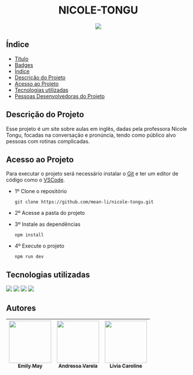 <h1 align="center"> NICOLE-TONGU </h1>

<p align="center">
<img src="https://img.shields.io/static/v1?label=STATUS&message=%20CONCLU%C3%8DDO&color=GREEN&style=for-the-badge"/>
</p>

## Índice 

* [Título](#Título-e-Imagem-de-capa)
* [Badges](#badges)
* [Índice](#índice)
* [Descrição do Projeto](#descrição-do-projeto)
* [Acesso ao Projeto](#acesso-ao-projeto)
* [Tecnologias utilizadas](#tecnologias-utilizadas)
* [Pessoas Desenvolvedoras do Projeto](#pessoas-desenvolvedoras)

## Descrição do Projeto
Esse projeto é um site sobre aulas em inglês, dadas pela professora Nicole Tongu, focadas na conversação e pronúncia, tendo como público alvo pessoas com rotinas complicadas.

## Acesso ao Projeto
Para executar o projeto será necessário instalar o [Git](https://git-scm.com) e ter um editor de código como o [VSCode](https://code.visualstudio.com).

* 1º Clone o repositório
  ```
  git clone https://github.com/mean-li/nicole-tongu.git
  ```

* 2º Acesse a pasta do projeto


* 3º Instale as dependências
  ```
  npm install
  ```


* 4º Execute o projeto
  ```
  npm run dev
  ```
  
## Tecnologias utilizadas
  <div style="display:inline-block">
  <img src="https://img.shields.io/badge/React-20232A?style=for-the-badge&logo=react&logoColor=61DAFB" target="_blank">
  <img src="https://img.shields.io/badge/Bootstrap-563D7C?style=for-the-badge&logo=bootstrap&logoColor=white" target="_blank">
  <img src="https://img.shields.io/badge/CSS-239120?&style=for-the-badge&logo=css3&logoColor=white" target="_blank">
  <img src="https://img.shields.io/badge/javascript-%23323330.svg?style=for-the-badge&logo=javascript&logoColor=%23F7DF1E" target="_blank">
  
  </div>
  
## Autores

 | [<img src="https://avatars.githubusercontent.com/u/80918297?v=4" width=115><br><sub>Emily May</sub>]( https://github.com/EmilyMaying) |  [<img src="https://avatars.githubusercontent.com/u/84181192?v=4" width=115><br><sub>Andressa Varela</sub>](https://github.com/andressavarela) |  [<img src="https://avatars.githubusercontent.com/u/109041604?s=400&u=9dcf90eaeb7a85572ee30b63e0147b449ad8f562&v=4" width=115><br><sub>Livia Caroline</sub>]( https://github.com/liviacs) |
| :---: | :---: | :---: |
